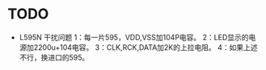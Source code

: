 # TODO

* L595N 干扰问题
1：每一片595，VDD,VSS加104P电容。
2：LED显示的电源加2200u+104电容。
3：CLK,RCK,DATA加2K的上拉电阻。
4：如果上述不行，换进口的595。

